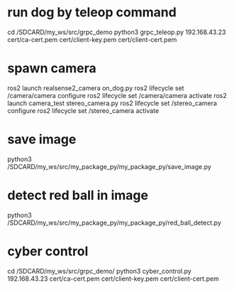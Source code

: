 

# run dog by teleop command
cd /SDCARD/my_ws/src/grpc_demo
python3 grpc_teleop.py 192.168.43.23 cert/ca-cert.pem cert/client-key.pem cert/client-cert.pem

# spawn camera
ros2 launch realsense2_camera on_dog.py
ros2 lifecycle set /camera/camera configure 
ros2 lifecycle set /camera/camera activate
ros2 launch camera_test stereo_camera.py
ros2 lifecycle set /stereo_camera configure
ros2 lifecycle set /stereo_camera activate

# save image
python3 /SDCARD/my_ws/src/my_package_py/my_package_py/save_image.py

# detect red ball in image
python3 /SDCARD/my_ws/src/my_package_py/my_package_py/red_ball_detect.py

# cyber control
cd /SDCARD/my_ws/src/grpc_demo/
python3 cyber_control.py 192.168.43.23 cert/ca-cert.pem cert/client-key.pem cert/client-cert.pem


